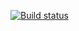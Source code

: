 [![Build status](https://ci.appveyor.com/api/projects/status/qyl5sudblikqnpb6?svg=true)](https://ci.appveyor.com/project/rmsmar/test-mode)